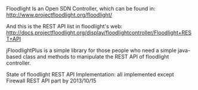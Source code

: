 Floodlight Is an Open SDN Controller, which can be found in: http://www.projectfloodlight.org/floodlight/

And this is the REST API list in floodlight's web: http://docs.projectfloodlight.org/display/floodlightcontroller/Floodlight+REST+API

jFloodlightPlus is a simple library for those people who need a simple java-based class and methods to manipulate the REST API of floodlight controller.

State of floodlight REST API Implementation: all implemented except Firewall REST API part by 2013/10/15